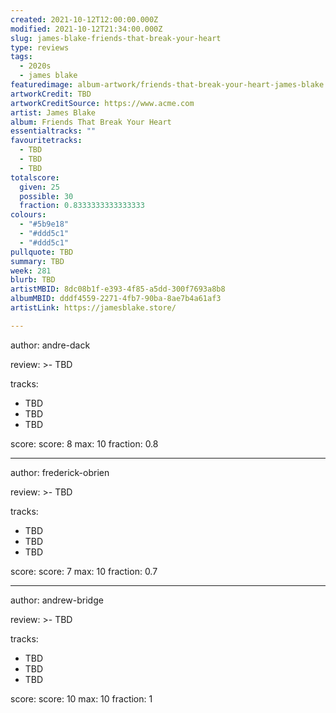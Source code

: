 ```yaml
---
created: 2021-10-12T12:00:00.000Z                            
modified: 2021-10-12T21:34:00.000Z                           
slug: james-blake-friends-that-break-your-heart                                
type: reviews                                                
tags:                                                        
  - 2020s                                                 
  - james blake
featuredimage: album-artwork/friends-that-break-your-heart-james-blake.jpg      
artworkCredit: TBD                             
artworkCreditSource: https://www.acme.com            
artist: James Blake
album: Friends That Break Your Heart
essentialtracks: ""
favouritetracks:                                            
  - TBD
  - TBD
  - TBD
totalscore:                                                  
  given: 25                                           
  possible: 30
  fraction: 0.8333333333333333
colours:
  - "#5b9e18"
  - "#ddd5c1"
  - "#ddd5c1"
pullquote: TBD                                 
summary: TBD
week: 281
blurb: TBD                                     
artistMBID: 8dc08b1f-e393-4f85-a5dd-300f7693a8b8
albumMBID: dddf4559-2271-4fb7-90ba-8ae7b4a61af3
artistLink: https://jamesblake.store/

---
```


author: andre-dack

review: >-
 TBD

tracks:
  - TBD
  - TBD
  - TBD

score:
  score: 8
  max: 10
  fraction: 0.8

---

author: frederick-obrien

review: >-
 TBD

tracks:
  - TBD
  - TBD
  - TBD

score:
  score: 7
  max: 10
  fraction: 0.7

---

author: andrew-bridge

review: >-
 TBD

tracks:
  - TBD
  - TBD
  - TBD

score:
  score: 10
  max: 10
  fraction: 1
